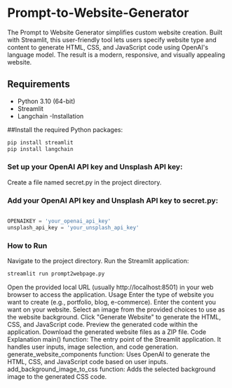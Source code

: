 # Prompt-to-Website-Generator
 The Prompt to Website Generator simplifies custom website creation. Built with Streamlit, this user-friendly tool lets users specify website type and content to generate HTML, CSS, and JavaScript code using OpenAI's language model. The result is a modern, responsive, and visually appealing website.
## Requirements
- Python 3.10 (64-bit)
- Streamlit
- Langchain
-Installation

##Install the required Python packages:
```bash
pip install streamlit
pip install langchain
```
### Set up your OpenAI API key and Unsplash API key:
Create a file named secret.py in the project directory.
### Add your OpenAI API key and Unsplash API key to secret.py:
```python

OPENAIKEY = 'your_openai_api_key'
unsplash_api_key = 'your_unsplash_api_key'
```
### How to Run
Navigate to the project directory.
Run the Streamlit application:
```bash
streamlit run prompt2webpage.py
```
Open the provided local URL (usually http://localhost:8501) in your web browser to access the application.
Usage
Enter the type of website you want to create (e.g., portfolio, blog, e-commerce).
Enter the content you want on your website.
Select an image from the provided choices to use as the website background.
Click "Generate Website" to generate the HTML, CSS, and JavaScript code.
Preview the generated code within the application.
Download the generated website files as a ZIP file.
Code Explanation
main() function: The entry point of the Streamlit application. It handles user inputs, image selection, and code generation.
generate_website_components function: Uses OpenAI to generate the HTML, CSS, and JavaScript code based on user inputs.
add_background_image_to_css function: Adds the selected background image to the generated CSS code.
